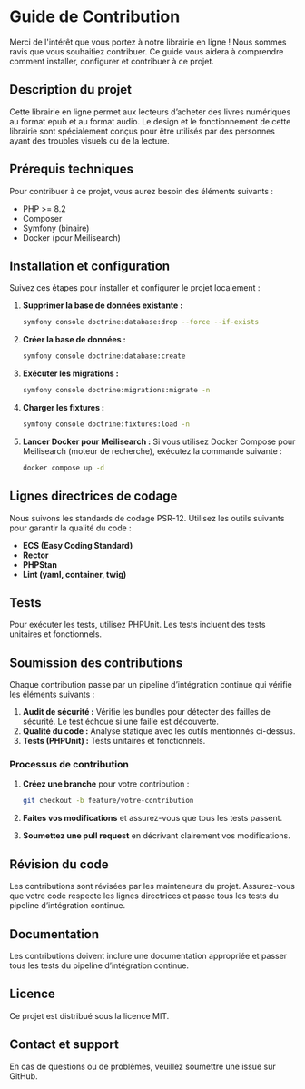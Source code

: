 
# Guide de Contribution

Merci de l'intérêt que vous portez à notre librairie en ligne ! Nous sommes ravis que vous souhaitiez contribuer. Ce guide vous aidera à comprendre comment installer, configurer et contribuer à ce projet.

## Description du projet

Cette librairie en ligne permet aux lecteurs d’acheter des livres numériques au format epub et au format audio. Le design et le fonctionnement de cette librairie sont spécialement conçus pour être utilisés par des personnes ayant des troubles visuels ou de la lecture.

## Prérequis techniques

Pour contribuer à ce projet, vous aurez besoin des éléments suivants :

- PHP >= 8.2
- Composer
- Symfony (binaire)
- Docker (pour Meilisearch)

## Installation et configuration

Suivez ces étapes pour installer et configurer le projet localement :

1. **Supprimer la base de données existante :**
   ```bash
   symfony console doctrine:database:drop --force --if-exists
   ```

2. **Créer la base de données :**
   ```bash
   symfony console doctrine:database:create
   ```

3. **Exécuter les migrations :**
   ```bash
   symfony console doctrine:migrations:migrate -n
   ```

4. **Charger les fixtures :**
   ```bash
   symfony console doctrine:fixtures:load -n
   ```

5. **Lancer Docker pour Meilisearch :**
   Si vous utilisez Docker Compose pour Meilisearch (moteur de recherche), exécutez la commande suivante :
   ```bash
   docker compose up -d
   ```

## Lignes directrices de codage

Nous suivons les standards de codage PSR-12. Utilisez les outils suivants pour garantir la qualité du code :

- **ECS (Easy Coding Standard)**
- **Rector**
- **PHPStan**
- **Lint (yaml, container, twig)**

## Tests

Pour exécuter les tests, utilisez PHPUnit. Les tests incluent des tests unitaires et fonctionnels.

## Soumission des contributions

Chaque contribution passe par un pipeline d’intégration continue qui vérifie les éléments suivants :

1. **Audit de sécurité :** Vérifie les bundles pour détecter des failles de sécurité. Le test échoue si une faille est découverte.
2. **Qualité du code :** Analyse statique avec les outils mentionnés ci-dessus.
3. **Tests (PHPUnit) :** Tests unitaires et fonctionnels.

### Processus de contribution

1. **Créez une branche** pour votre contribution :
   ```bash
   git checkout -b feature/votre-contribution
   ```

2. **Faites vos modifications** et assurez-vous que tous les tests passent.

3. **Soumettez une pull request** en décrivant clairement vos modifications.

## Révision du code

Les contributions sont révisées par les mainteneurs du projet. Assurez-vous que votre code respecte les lignes directrices et passe tous les tests du pipeline d’intégration continue.

## Documentation

Les contributions doivent inclure une documentation appropriée et passer tous les tests du pipeline d’intégration continue.

## Licence

Ce projet est distribué sous la licence MIT.

## Contact et support

En cas de questions ou de problèmes, veuillez soumettre une issue sur GitHub.

